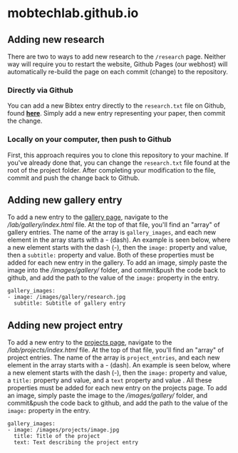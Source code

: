 # mobtechlab.github.io

## Adding new research 
There are two to ways to add new research to the `/research` page. Neither way will require you to restart the website, Github Pages (our webhost) will automatically re-build the page on each commit (change) to the repository.

### Directly via Github
You can add a new Bibtex entry directly to the `research.txt` file on Github, found **[here](https://github.com/mobiletechlab/mobiletechlab.github.io/blob/master/research.txt)**. Simply add a new entry representing your paper, then commit the change.

### Locally on your computer, then push to Github
First, this approach requires you to clone this repository to your machine. If you've already done that, you can change the `research.txt` file found at the root of the project folder. After completing your modification to the file, commit and push the change back to Github.

## Adding new gallery entry
To add a new entry to the [gallery page](http://mobiletechlab.no/lab/gallery/), navigate to the */lab/gallery/index.html* file. At the top of that file, you'll find an "array" of gallery entries. The name of the array is ```gallery_images```, and each new element in the array starts with a - (dash). An example is seen below, where a new element starts with the dash (-), then the ```image:``` property and  value, then a ```subtitle:``` property and value. Both of these properties must be added for each new entry in the gallery. To add an image, simply paste the image into the */images/gallery/* folder, and commit&push the code back to github, and add the path to the value of the ```image:``` property in the entry.
```
gallery_images:
- image: /images/gallery/research.jpg
  subtitle: Subtitle of gallery entry
```

## Adding new project entry
To add a new entry to the [projects page](http://mobiletechlab.no/lab/projects/), navigate to the */lab/projects/index.html* file. At the top of that file, you'll find an "array" of project entries. The name of the array is ```project_entries```, and each new element in the array starts with a - (dash). An example is seen below, where a new element starts with the dash (-), then the ```image:``` property and  value, a ```title:``` property and value, and a ```text``` property and value . All these properties must be added for each new entry on the projects page. To add an image, simply paste the image to the */images/gallery/* folder, and commit&push the code back to github, and add the path to the value of the ```image:``` property in the entry.
```
gallery_images:
- image: /images/projects/image.jpg
  title: Title of the project
  text: Text describing the project entry
```
